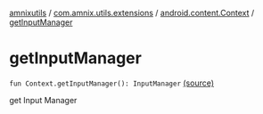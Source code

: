 [amnixutils](../../index.md) / [com.amnix.utils.extensions](../index.md) / [android.content.Context](index.md) / [getInputManager](./get-input-manager.md)

# getInputManager

`fun Context.getInputManager(): InputManager` [(source)](https://github.com/AmniX/amnixUtils/tree/master/amnixutils/src/main/java/com/amnix/utils/extensions/ContextExtension.kt#L461)

get Input Manager

